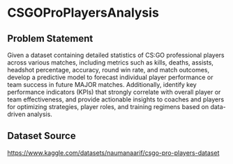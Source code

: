 # CSGOProPlayersAnalysis

Problem Statement
---------------------------
Given a dataset containing detailed statistics of CS:GO professional players across various matches, including metrics such as kills, deaths, assists, headshot percentage, accuracy, round win rate, and match outcomes, develop a predictive model to forecast individual player performance or team success in future MAJOR matches. Additionally, identify key performance indicators (KPIs) that strongly correlate with overall player or team effectiveness, and provide actionable insights to coaches and players for optimizing strategies, player roles, and training regimens based on data-driven analysis.

Dataset Source
---------------------------
https://www.kaggle.com/datasets/naumanaarif/csgo-pro-players-dataset
